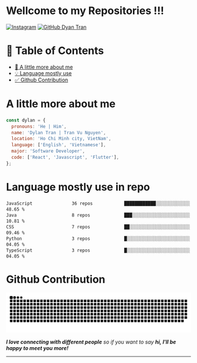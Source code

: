 # Wellcome to my Repositories !!!

[![Instagram](https://img.shields.io/badge/instagram-%23E4405F.svg?&style=for-the-badge&logo=instagram&logoColor=white&color=071A2C)](https://instagram.com/nguyeen.nguyeen)
[![GitHub Dyan Tran](https://img.shields.io/github/followers/dylan1607?label=follow&style=for-the-badge&logo=Github&logoColor=white&color=071A2C)](https://github.com/dylan1607)

# 📖 Table of Contents

- [📌 A little more about me ](#a-little-more-about-me)
- [💡 Language mostly use ](#language-mostly-use-in-repo)
- [✅ Github Contribution ](#github-contribution)

# A little more about me

```javascript
const dylan = {
  pronouns: 'He | Him',
  name: 'Dylan Tran | Tran Vu Nguyen',
  location: 'Ho Chi Minh city, VietNam',
  language: ['English', 'Vietnamese'],
  major: 'Software Developer',
  code: ['React', 'Javascript', 'Flutter'],
};
```

# Language mostly use in repo

```text
JavaScript               36 repos            ████████████░░░░░░░░░░░░░   48.65 % 
Java                     8 repos             ███░░░░░░░░░░░░░░░░░░░░░░   10.81 % 
CSS                      7 repos             ██░░░░░░░░░░░░░░░░░░░░░░░   09.46 % 
Python                   3 repos             █░░░░░░░░░░░░░░░░░░░░░░░░   04.05 % 
TypeScript               3 repos             █░░░░░░░░░░░░░░░░░░░░░░░░   04.05 % 
```

# Github Contribution

<img src="https://github.com/Platane/snk/raw/output/github-contribution-grid-snake.svg" alt="" style="max-width: 100%;">

<em><b>I love connecting with different people</b> so if you want to say <b>hi, I'll be happy to meet you more!</b></em>

---
